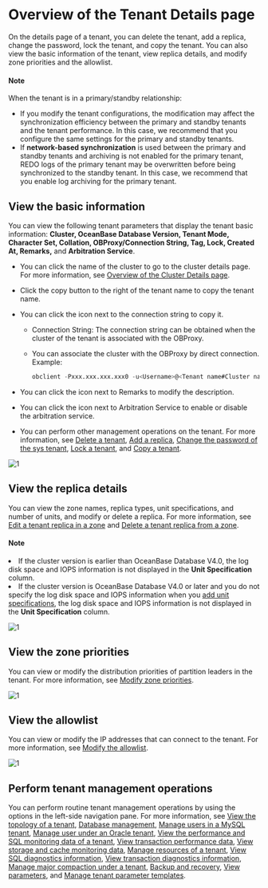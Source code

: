 # Overview of the Tenant Details page

On the details page of a tenant, you can delete the tenant, add a replica, change the password, lock the tenant, and copy the tenant. You can also view the basic information of the tenant, view replica details, and modify zone priorities and the allowlist.

<main id="notice" type='explain'><h4>Note</h4><p>
When the tenant is in a primary/standby relationship:
<ul><li>If you modify the tenant configurations, the modification may affect the synchronization efficiency between the primary and standby tenants and the tenant performance. In this case, we recommend that you configure the same settings for the primary and standby tenants. </li>
<li>If <b>network-based synchronization</b> is used between the primary and standby tenants and archiving is not enabled for the primary tenant, REDO logs of the primary tenant may be overwritten before being synchronized to the standby tenant. In this case, we recommend that you enable log archiving for the primary tenant. </li></ul>
</p></main>

## View the basic information

You can view the following tenant parameters that display the tenant basic information: **Cluster, OceanBase Database Version, Tenant Mode, Character Set, Collation, OBProxy/Connection String, Tag, Lock, Created At, Remarks,** and **Arbitration Service**.

* You can click the name of the cluster to go to the cluster details page. For more information, see [Overview of the Cluster Details page](../../600.cluster-functions/300.manage-a-cluster/200.overview-of-the-cluster-details-page.md).

* Click the copy button to the right of the tenant name to copy the tenant name.

* You can click the icon next to the connection string to copy it.

  * Connection String: The connection string can be obtained when the cluster of the tenant is associated with the OBProxy.

  * You can associate the cluster with the OBProxy by direct connection. Example:

      ```sql
      obclient -Pxxx.xxx.xxx.xxx0 -u<Username>@<Tenant name#Cluster name> -P2883 -p****** -c -A sys
      ```

* You can click the icon next to Remarks to modify the description.

* You can click the icon next to Arbitration Service to enable or disable the arbitration service.

* You can perform other management operations on the tenant. For more information, see [Delete a tenant](../600.manage-a-tenant/400.delete-a-tenant.md), [Add a replica](../1000.manage-tenant-replica/200.create-a-replica.md), [Change the password of the sys tenant](../600.manage-a-tenant/500.change-the-sysy-tenant-password.md), [Lock a tenant](../600.manage-a-tenant/300.locked-a-tenant.md), and [Copy a tenant](../600.manage-a-tenant/200.replication-a-tenant.md).

![1](https://obbusiness-private.oss-cn-shanghai.aliyuncs.com/doc/img/ocp/422-en/%E7%A7%9F%E6%88%B7%E5%9F%BA%E6%9C%AC%E4%BF%A1%E6%81%AF1.png)

## View the replica details

You can view the zone names, replica types, unit specifications, and number of units, and modify or delete a replica. For more information, see [Edit a tenant replica in a zone](../1000.manage-tenant-replica/300.edit-a-replica-of-a-tenant-in-a-private-zone.md) and [Delete a tenant replica from a zone](../1000.manage-tenant-replica/400.delete-a-replica-of-a-tenant-in-a-private-zone.md).

<main id="notice" type='explain'>

<h4>Note</h4>

<p><li>If the cluster version is earlier than OceanBase Database V4.0, the log disk space and IOPS information is not displayed in the <b>Unit Specification</b> column.</li><li>If the cluster version is OceanBase Database V4.0 or later and you do not specify the log disk space and IOPS information when you <a href="../400.manage-unit-specification.md">add unit specifications</a>, the log disk space and IOPS information is not displayed in the <b>Unit Specification</b> column.</li></p>

</main>

![1](https://obbusiness-private.oss-cn-shanghai.aliyuncs.com/doc/img/ocp/420/420-en/%E6%9F%A5%E7%9C%8B%E5%89%AF%E6%9C%AC%E8%AF%A6%E6%83%85.png)

## View the zone priorities

You can view or modify the distribution priorities of partition leaders in the tenant. For more information, see [Modify zone priorities](../800.modify-a-zone-priority.md).

![1](https://obbusiness-private.oss-cn-shanghai.aliyuncs.com/doc/img/ocp/420/420-en/zone%E4%BC%98%E5%85%88%E7%BA%A7.png)

## View the allowlist

You can view or modify the IP addresses that can connect to the tenant. For more information, see [Modify the allowlist](../700.modify-the-whitelist.md).

![1](https://obbusiness-private.oss-cn-shanghai.aliyuncs.com/doc/img/ocp/420/420-en/%E7%99%BD%E5%90%8D%E5%8D%95.png)

## Perform tenant management operations

You can perform routine tenant management operations by using the options in the left-side navigation pane. For more information, see [View the topology of a tenant](../900.manage-tenant-topulogy/100.view-the-tenant-topology.md), [Database management](../1100.database-management.md), [Manage users in a MySQL tenant](../1200.manage-users-and-permissions-under-tenants/100.user-management-under-a-mysql-tenant.md), [Manage user under an Oracle tenant](../1200.manage-users-and-permissions-under-tenants/200.user-management-under-an-oracle-tenant/100.oracle-tenant-user-management.md), [View the performance and SQL monitoring data of a tenant](../../900.monitoring-and-alerts-functions/100.performance-monitoring-overview/400.view-tenant-performance-and-sql.md), [View transaction performance data](../../900.monitoring-and-alerts-functions/100.performance-monitoring-overview/500.view-transaction-performance.md), [View storage and cache monitoring data](../../900.monitoring-and-alerts-functions/100.performance-monitoring-overview/600.view-storage-and-cache-performance.md), [Manage resources of a tenant](../500.ocp-resource-unit-specifications.md), [View SQL diagnostics information](../../1000.diagnosis-and-tuning-fuctions/100.manage-sql-diagnosis/300.suspicious-sql-diagnostics.md), [View transaction diagnostics information](../../1000.diagnosis-and-tuning-fuctions/200.manage-transaction-diagnostics/200.view-transaction-diagnosis.md), [Manage major compaction under a tenant](../1400.manage-tenant-merge/200.details-of-tenant-major-compaction.md), [Backup and recovery](../../1100.backup-and-restoration-functions/400.backup-now/200.back-up-tenant-now.md), [View parameters](../1500.manage-tenant-parameter-templates.md), and [Manage tenant parameter templates](../1600.manage-tenant-parameters/100.view-the-tenant-parameter.md).
